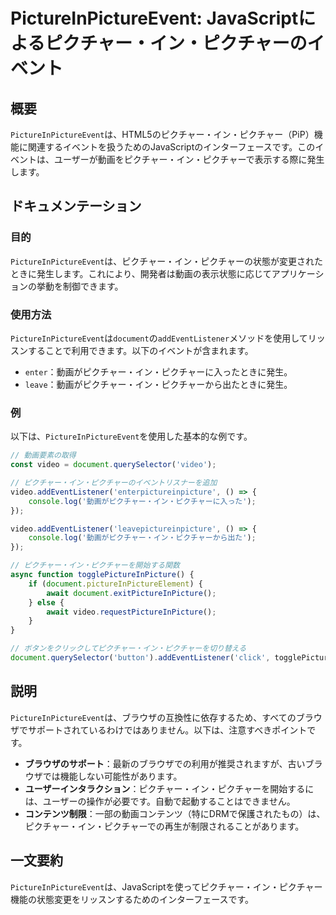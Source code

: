 <!--
Meta Description: # PictureInPictureEvent: JavaScriptによるピクチャー・イン・ピクチャーのイベント ## 概要 `PictureInPictureEvent`は、HTML5のピクチャー・イン・ピクチャー（PiP）機能に関連するイベントを扱うためのJavaScriptのインターフェース...
Meta Keywords: pictureinpictureevent, ピクチャー, document, video, addeventlistener
-->

# PictureInPictureEvent: JavaScriptによるピクチャー・イン・ピクチャーのイベント

## 概要
`PictureInPictureEvent`は、HTML5のピクチャー・イン・ピクチャー（PiP）機能に関連するイベントを扱うためのJavaScriptのインターフェースです。このイベントは、ユーザーが動画をピクチャー・イン・ピクチャーで表示する際に発生します。

## ドキュメンテーション
### 目的
`PictureInPictureEvent`は、ピクチャー・イン・ピクチャーの状態が変更されたときに発生します。これにより、開発者は動画の表示状態に応じてアプリケーションの挙動を制御できます。

### 使用方法
`PictureInPictureEvent`は`document`の`addEventListener`メソッドを使用してリッスンすることで利用できます。以下のイベントが含まれます。

- `enter`：動画がピクチャー・イン・ピクチャーに入ったときに発生。
- `leave`：動画がピクチャー・イン・ピクチャーから出たときに発生。

### 例
以下は、`PictureInPictureEvent`を使用した基本的な例です。

```javascript
// 動画要素の取得
const video = document.querySelector('video');

// ピクチャー・イン・ピクチャーのイベントリスナーを追加
video.addEventListener('enterpictureinpicture', () => {
    console.log('動画がピクチャー・イン・ピクチャーに入った');
});

video.addEventListener('leavepictureinpicture', () => {
    console.log('動画がピクチャー・イン・ピクチャーから出た');
});

// ピクチャー・イン・ピクチャーを開始する関数
async function togglePictureInPicture() {
    if (document.pictureInPictureElement) {
        await document.exitPictureInPicture();
    } else {
        await video.requestPictureInPicture();
    }
}

// ボタンをクリックしてピクチャー・イン・ピクチャーを切り替える
document.querySelector('button').addEventListener('click', togglePictureInPicture);
```

## 説明
`PictureInPictureEvent`は、ブラウザの互換性に依存するため、すべてのブラウザでサポートされているわけではありません。以下は、注意すべきポイントです。

- **ブラウザのサポート**：最新のブラウザでの利用が推奨されますが、古いブラウザでは機能しない可能性があります。
- **ユーザーインタラクション**：ピクチャー・イン・ピクチャーを開始するには、ユーザーの操作が必要です。自動で起動することはできません。
- **コンテンツ制限**：一部の動画コンテンツ（特にDRMで保護されたもの）は、ピクチャー・イン・ピクチャーでの再生が制限されることがあります。

## 一文要約
`PictureInPictureEvent`は、JavaScriptを使ってピクチャー・イン・ピクチャー機能の状態変更をリッスンするためのインターフェースです。